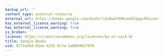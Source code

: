 ```yaml
---
backup_url: ''
content_type: external-resource
external_url: https://books.google.com/books?id=DwkYO9KveeEC&pg=PA1=onepage#v=onepage&q&f=false
has_external_licence_warning: true
has_external_license_warning: true
is_broken: ''
license: https://creativecommons.org/licenses/by-nc-sa/4.0/
title: Google Books
uid: 9273a26d-83ee-4235-9c7a-5a00b9827976
---
```

